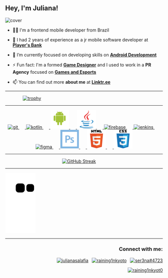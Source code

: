 
<h2>Hey, I'm Juliana!</h2>

![cover](https://i.imgur.com/ryrCrQb.jpg)

- 🐱‍👤 I'm a frontend mobile developer from Brazil

- 🔭 I had 2 years of experience as a jr mobile software developer at [**Player's Bank**](https://www.instagram.com/playersbank/)

- 🌱 I’m currently focused on developing skills on [**Android Development**](https://www.udemy.com/course/curso-de-desenvolvimento-android-oreo/)

- ⚡ Fun fact: I'm a formed [**Game Designer**](https://www.behance.net/jssalafia) and I used to work in a **PR Agency** focused on [**Games and Esports**](https://fdcomunicacao.com.br/)

- 📫 You can find out more **about me** at [**Linktr.ee**](https://linktr.ee/juliana.salafia)
---

&ensp;&ensp;&ensp;&ensp;&ensp;&ensp;&ensp;&ensp;[![trophy](https://github-profile-trophy.vercel.app/?username=julianasalafia&theme=dracula&margin-w=12)](https://github.com/ryo-ma/github-profile-trophy)

---
<p align="center"> 
  <a href="https://git-scm.com/" target="_blank" rel="noreferrer"> <img src="https://www.vectorlogo.zone/logos/git-scm/git-scm-icon.svg" alt="git" width="60" height="60"/> </a>
 &ensp; &ensp;<a href="https://kotlinlang.org" target="_blank" rel="noreferrer"> <img src="https://www.vectorlogo.zone/logos/kotlinlang/kotlinlang-icon.svg" alt="kotlin" width="60" height="60"/> </a> 
 &ensp; &ensp;<a href="https://developer.android.com" target="_blank" rel="noreferrer"> <img src="https://raw.githubusercontent.com/devicons/devicon/master/icons/android/android-original-wordmark.svg" alt="android" width="60" height="60"/> </a>
 &ensp; &ensp;<a href="https://www.java.com" target="_blank" rel="noreferrer"> <img src="https://raw.githubusercontent.com/devicons/devicon/master/icons/java/java-original.svg" alt="java" width="60" height="60"/> </a> 
 &ensp; &ensp;<a href="https://firebase.google.com/" target="_blank" rel="noreferrer"> <img src="https://www.vectorlogo.zone/logos/firebase/firebase-icon.svg" alt="firebase" width="60" height="60"/> </a> 
 &ensp; &ensp;<a href="https://www.jenkins.io" target="_blank" rel="noreferrer"> <img src="https://www.vectorlogo.zone/logos/jenkins/jenkins-icon.svg" alt="jenkins" width="60" height="60"/> </a> 
 &ensp; &ensp;<a href="https://www.figma.com/" target="_blank" rel="noreferrer"> <img src="https://www.vectorlogo.zone/logos/figma/figma-icon.svg" alt="figma" width="60" height="60"/> </a>
 &ensp; &ensp;<a href="https://www.photoshop.com/en" target="_blank" rel="noreferrer"> <img src="https://raw.githubusercontent.com/devicons/devicon/master/icons/photoshop/photoshop-line.svg" alt="photoshop" width="60" height="60"/> </a> 
 &ensp; &ensp;<a href="https://www.w3.org/html/" target="_blank" rel="noreferrer"> <img src="https://raw.githubusercontent.com/devicons/devicon/master/icons/html5/html5-original-wordmark.svg" alt="html5" width="60" height="60"/> </a> 
 &ensp; &ensp;<a href="https://www.w3schools.com/css/" target="_blank" rel="noreferrer"> <img src="https://raw.githubusercontent.com/devicons/devicon/master/icons/css3/css3-original-wordmark.svg" alt="css3" width="60" height="60"/> </a> 

---
&ensp;&ensp;&ensp;&ensp;&ensp;&ensp;&ensp;&ensp;&ensp;&ensp;&ensp;&ensp;&ensp;&ensp;&ensp;&ensp;&ensp;&ensp;&ensp;&ensp;&ensp;&ensp;&ensp;&ensp;&ensp;&ensp;[![GitHub Streak](https://github-readme-streak-stats.herokuapp.com?user=julianasalafia&theme=dracula&hide_border=true&date_format=M%20j%5B%2C%20Y%5D&background=DD272700)](https://git.io/streak-stats)

 ---
  
  ![Snake animation](https://github.com/julianasalafia/julianasalafia/blob/output/github-contribution-grid-snake.svg)
  
 ---

<h3 align="right">Connect with me:</h3>
<p align="right">
&ensp;<a href="https://linkedin.com/in/julianasalafia" target="blank"><img align="center" src="https://mekes.com/app/uploads/2020/12/linkedin-logo.png" alt="julianasalafia" height="25" width="25" /></a>
&ensp;<a href="https://instagram.com/raining1nkyoto" target="blank"><img align="center" src="https://www.pngmart.com/files/21/Instagram-Logo-PNG-File.png" alt="raining1nkyoto" height="25" width="25" /></a>
&ensp;<a href="https://discord.gg/ser3na#4723" target="blank"><img align="center" src="https://logodownload.org/wp-content/uploads/2017/11/discord-logo-4-1.png" alt="ser3na#4723" height="25" width="25" /></a>
</p>

<p align="right"> <a href="https://twitter.com/raining1nkyot0" target="blank"><img src="https://img.shields.io/twitter/follow/raining1nkyot0?logo=twitter&style=for-the-badge" alt="raining1nkyot0" /></a> </p>
